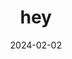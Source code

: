 ---
title: hey
description: This example was generated using a script and shows how to automatically include a list of screenshots at the end of your post.
date: 2024-02-02
---